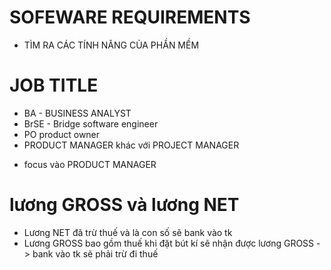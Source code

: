 # SOFEWARE REQUIREMENTS
- TÌM RA CÁC TÍNH NĂNG CỦA PHẦN MỀM 

# JOB TITLE
- BA - BUSINESS ANALYST 
- BrSE - Bridge software engineer 
- PO product owner 
- PRODUCT MANAGER  khác với PROJECT MANAGER
* focus vào PRODUCT MANAGER 

# lương GROSS và lương NET
- Lương NET đã trừ thuế và là con số sẽ bank vào tk
- Lương GROSS bao gồm thuế khi đặt bút kí sẽ nhận được lương GROSS -> bank vào tk sẽ phải trừ đi thuế 

